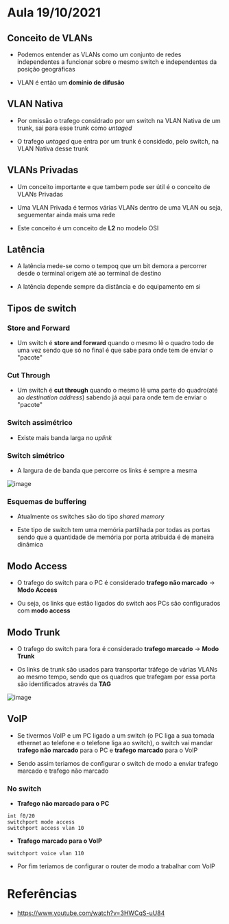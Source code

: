 # Aula 19/10/2021

## Conceito de VLANs

- Podemos entender as VLANs como um conjunto de redes independentes a funcionar sobre o mesmo switch e independentes da posição geográficas

- VLAN é então um **domínio de difusão**

## VLAN Nativa

- Por omissão o trafego considrado por um switch na VLAN Nativa  de um trunk, sai para esse trunk como *untaged*

- O trafego *untaged* que entra por um trunk é considedo, pelo switch, na VLAN Nativa desse trunk

## VLANs Privadas

- Um conceito importante e que tambem pode ser útil é o conceito de VLANs Privadas

- Uma VLAN Privada é termos várias VLANs dentro de uma VLAN ou seja, seguementar ainda mais uma rede

- Este conceito é um conceito de **L2** no modelo OSI

## Latência

- A latência mede-se como o tempoq que um bit demora a percorrer desde o terminal origem até ao terminal de destino

- A latência depende sempre da distância e do equipamento em si

## Tipos de switch

### Store and Forward

- Um switch é **store and forward** quando o mesmo lê o quadro todo de uma vez sendo que só no final é que sabe para onde tem de enviar o "pacote"

### Cut Through

- Um switch é **cut through** quando o mesmo lê uma parte do quadro(até ao *destination address*) sabendo já aqui para onde tem de enviar o "pacote"

### Switch assimétrico

- Existe mais banda larga no *uplink*

### Switch simétrico

- A largura de de banda que percorre os links é sempre a mesma

![image](https://user-images.githubusercontent.com/12052283/138261177-527436d3-324f-47b2-a3ed-5b33da4e3aee.png)


### Esquemas de buffering

- Atualmente os switches são do tipo *shared memory*

- Este tipo de switch tem uma memória partilhada por todas as portas sendo que a quantidade de memória por porta atribuida é de maneira dinâmica

## Modo Access

- O trafego do switch para o PC é considerado **trafego não marcado** -> **Modo Access**

- Ou seja, os links que estão ligados do switch aos PCs são configurados com **modo access**

## Modo Trunk

- O trafego do switch para fora é considerado **trafego marcado** -> **Modo Trunk**

- Os links de trunk são usados para transportar tráfego de várias VLANs ao mesmo tempo, sendo que os quadros que trafegam por essa porta são identificados através da **TAG**

![image](https://user-images.githubusercontent.com/12052283/138264557-91fb1d13-061b-4f71-99ab-5294ee06bee1.png)

## VoIP

- Se tivermos VoIP e um PC ligado a um switch (o PC liga a sua tomada ethernet ao telefone e o telefone liga ao switch), o switch vai mandar **trafego não marcado** para o PC e **trafego marcado** para o VoIP

- Sendo assim teriamos de configurar o switch de modo a enviar trafego marcado e trafego não marcado

### No switch

- **Trafego não marcado para o PC**

```console
int f0/20
switchport mode access
switchport access vlan 10
```

- **Trafego marcado para o VoIP**

```console
switchport voice vlan 110
```

- Por fim teriamos de configurar o router de modo a trabalhar com VoIP

# Referências

- https://www.youtube.com/watch?v=3HWCqS-uU84

